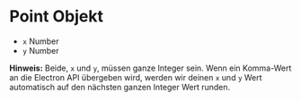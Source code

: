 # Point Objekt

* `x` Number
* `y` Number

**Hinweis:** Beide, `x` und `y`, müssen ganze Integer sein. Wenn ein Komma-Wert an die Electron API übergeben wird, werden wir deinen `x` und `y` Wert automatisch auf den nächsten ganzen Integer Wert runden.